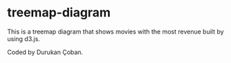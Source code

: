 # treemap-diagram

This is a treemap diagram that shows movies with the most revenue built by using d3.js.

Coded by Durukan Çoban.
